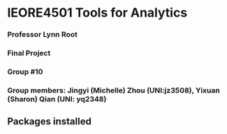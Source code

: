 # IEORE4501 Tools for Analytics 

### Professor Lynn Root
### Final Project
### Group #10
### Group members: Jingyi (Michelle) Zhou (UNI:jz3508), Yixuan (Sharon) Qian (UNI: yq2348)

## Packages installed
